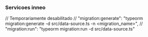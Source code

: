 ### Servicoes inneo

// Temporariamente desabilitado
// "migration:generate": "typeorm migration:generate -d src/data-source.ts -n <migration_name>",
// "migration:run": "typeorm migration:run -d src/data-source.ts"